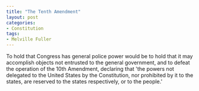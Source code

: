 ```yaml
---
title: "The Tenth Amendment"
layout: post
categories:
- Constitution
tags:
- Melville Fuller
---
```


To hold that Congress has general police power would be to hold that it may accomplish objects not entrusted to the general government, and to defeat the operation of the 10th Amendment, declaring that 'the powers not delegated to the United States by the Constitution, nor prohibited by it to the states, are reserved to the states respectively, or to the people.'